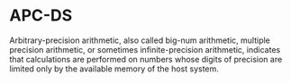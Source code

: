 # APC-DS
 Arbitrary-precision arithmetic, also called big-num arithmetic, multiple precision arithmetic, or sometimes infinite-precision arithmetic, indicates that calculations are performed on numbers whose digits of precision are limited only by the available memory of the host system.
